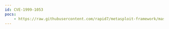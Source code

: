 ```yaml
---
id: CVE-1999-1053
pocs:
    - https://raw.githubusercontent.com/rapid7/metasploit-framework/master/modules/exploits/unix/webapp/guestbook_ssi_exec.rb
---
```

